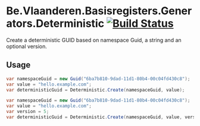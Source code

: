 # Be.Vlaanderen.Basisregisters.Generators.Deterministic [![Build Status](https://github.com/Informatievlaanderen/deterministic-guid-generator/workflows/CI/badge.svg)](https://github.com/Informatievlaanderen/deterministic-guid-generator/actions)

Create a deterministic GUID based on namespace Guid, a string and an optional version.

## Usage

```csharp
var namespaceGuid = new Guid("6ba7b810-9dad-11d1-80b4-00c04fd430c8");
var value = "hello.example.com";
var deterministicGuid = Deterministic.Create(namespaceGuid, value);
```

```csharp
var namespaceGuid = new Guid("6ba7b810-9dad-11d1-80b4-00c04fd430c8");
var value = "hello.example.com";
var version = 5;
var deterministicGuid = Deterministic.Create(namespaceGuid, value, version);
```

